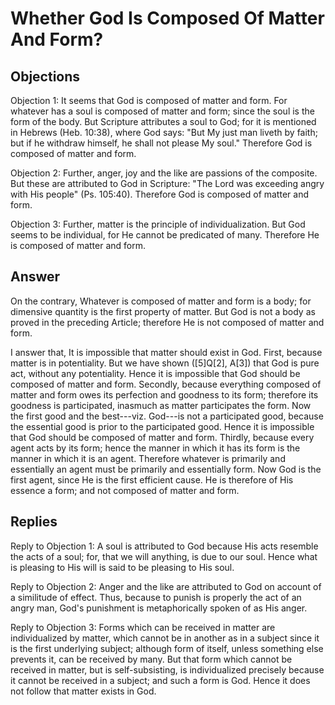 # Whether God Is Composed Of Matter And Form?

## Objections

Objection 1: It seems that God is composed of matter and form. For whatever has a soul is composed of matter and form; since the soul is the form of the body. But Scripture attributes a soul to God; for it is mentioned in Hebrews (Heb. 10:38), where God says: "But My just man liveth by faith; but if he withdraw himself, he shall not please My soul." Therefore God is composed of matter and form.

Objection 2: Further, anger, joy and the like are passions of the composite. But these are attributed to God in Scripture: "The Lord was exceeding angry with His people" (Ps. 105:40). Therefore God is composed of matter and form.

Objection 3: Further, matter is the principle of individualization. But God seems to be individual, for He cannot be predicated of many. Therefore He is composed of matter and form.

## Answer

On the contrary, Whatever is composed of matter and form is a body; for dimensive quantity is the first property of matter. But God is not a body as proved in the preceding Article; therefore He is not composed of matter and form.

I answer that, It is impossible that matter should exist in God. First, because matter is in potentiality. But we have shown ([5]Q[2], A[3]) that God is pure act, without any potentiality. Hence it is impossible that God should be composed of matter and form. Secondly, because everything composed of matter and form owes its perfection and goodness to its form; therefore its goodness is participated, inasmuch as matter participates the form. Now the first good and the best---viz. God---is not a participated good, because the essential good is prior to the participated good. Hence it is impossible that God should be composed of matter and form. Thirdly, because every agent acts by its form; hence the manner in which it has its form is the manner in which it is an agent. Therefore whatever is primarily and essentially an agent must be primarily and essentially form. Now God is the first agent, since He is the first efficient cause. He is therefore of His essence a form; and not composed of matter and form.

## Replies

Reply to Objection 1: A soul is attributed to God because His acts resemble the acts of a soul; for, that we will anything, is due to our soul. Hence what is pleasing to His will is said to be pleasing to His soul.

Reply to Objection 2: Anger and the like are attributed to God on account of a similitude of effect. Thus, because to punish is properly the act of an angry man, God's punishment is metaphorically spoken of as His anger.

Reply to Objection 3: Forms which can be received in matter are individualized by matter, which cannot be in another as in a subject since it is the first underlying subject; although form of itself, unless something else prevents it, can be received by many. But that form which cannot be received in matter, but is self-subsisting, is individualized precisely because it cannot be received in a subject; and such a form is God. Hence it does not follow that matter exists in God.